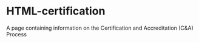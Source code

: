 # HTML-certification
A page containing information on the Certification and Accreditation (C&amp;A) Process
